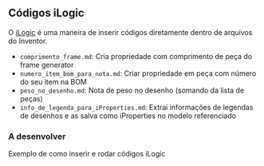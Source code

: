 ## Códigos iLogic

O [iLogic](https://knowledge.autodesk.com/pt-br/support/inventor/learn-explore/caas/CloudHelp/cloudhelp/2018/PTB/Inventor-Help/files/GUID-AB9EE660-299E-408F-BBE1-AFE44C723F59-htm.html) é uma maneira de inserir códigos diretamente dentro de arquivos do Inventor.

- `comprimento_frame.md`: Cria propriedade com comprimento de peça do frame generator
- `numero_item_bom_para_nota.md`: Criar propriedade em peça com número do seu item na BOM
- `peso_no_desenho.md`: Nota de peso no desenho (somando da lista de peças)
- `info_de_legenda_para_iProperties.md`: Extrai informações de legendas de desenhos e as salva como iProperties no modelo referenciado

### A desenvolver
Exemplo de como inserir e rodar códigos iLogic
